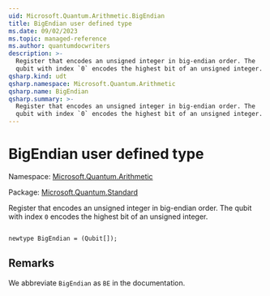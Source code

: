 ```yaml
---
uid: Microsoft.Quantum.Arithmetic.BigEndian
title: BigEndian user defined type
ms.date: 09/02/2023
ms.topic: managed-reference
ms.author: quantumdocwriters
description: >-
  Register that encodes an unsigned integer in big-endian order. The
  qubit with index `0` encodes the highest bit of an unsigned integer.
qsharp.kind: udt
qsharp.namespace: Microsoft.Quantum.Arithmetic
qsharp.name: BigEndian
qsharp.summary: >-
  Register that encodes an unsigned integer in big-endian order. The
  qubit with index `0` encodes the highest bit of an unsigned integer.
---
```


# BigEndian user defined type

Namespace: [Microsoft.Quantum.Arithmetic](xref:Microsoft.Quantum.Arithmetic)

Package: [Microsoft.Quantum.Standard](https://nuget.org/packages/Microsoft.Quantum.Standard)


Register that encodes an unsigned integer in big-endian order. Thequbit with index `0` encodes the highest bit of an unsigned integer.

```qsharp

newtype BigEndian = (Qubit[]);
```



## Remarks

We abbreviate `BigEndian` as `BE` in the documentation.